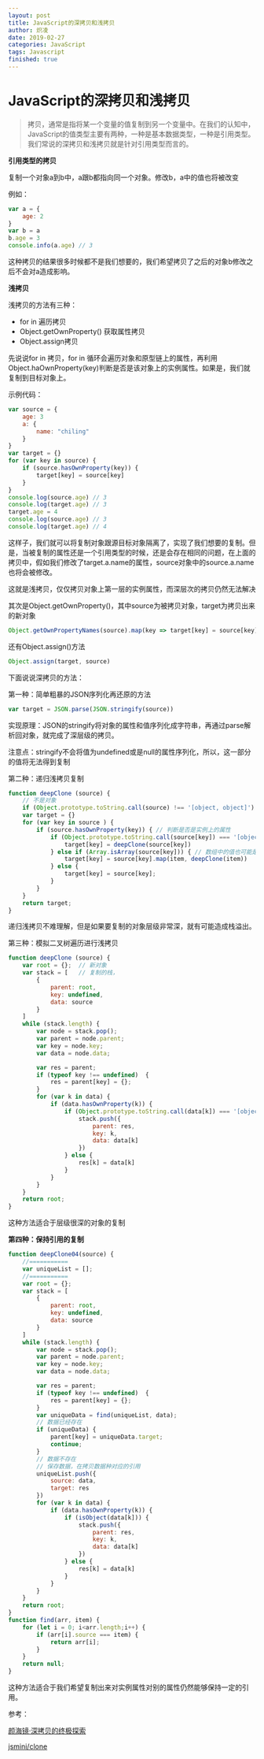 ```yaml
---
layout: post
title: JavaScript的深拷贝和浅拷贝
author: 炽凌
date: 2019-02-27
categories: JavaScript
tags: Javascript
finished: true
---
```

# JavaScript的深拷贝和浅拷贝

> 拷贝，通常是指将某一个变量的值复制到另一个变量中。在我们的认知中，JavaScript的值类型主要有两种，一种是基本数据类型，一种是引用类型。我们常说的深拷贝和浅拷贝就是针对引用类型而言的。

__引用类型的拷贝__

复制一个对象a到b中，a跟b都指向同一个对象。修改b，a中的值也将被改变

例如：

```javascript
var a = {
    age: 2
}
var b = a
b.age = 3
console.info(a.age) // 3
```

这种拷贝的结果很多时候都不是我们想要的，我们希望拷贝了之后的对象b修改之后不会对a造成影响。

__浅拷贝__

浅拷贝的方法有三种：

- for in 遍历拷贝 
- Object.getOwnProperty() 获取属性拷贝
- Object.assign拷贝

先说说for in 拷贝，for in 循环会遍历对象和原型链上的属性，再利用Object.haOwnProperty(key)判断是否是该对象上的实例属性。如果是，我们就复制到目标对象上。

示例代码：

```javascript
var source = {
    age: 3
    a: {
        name: "chiling"
    }
}
var target = {}
for (var key in source) {
    if (source.hasOwnProperty(key)) {
        target[key] = source[key]
    }
}
console.log(source.age) // 3
console.log(target.age) // 3
target.age = 4
console.log(source.age) // 3
console.log(target.age) // 4
```



这样子，我们就可以将复制对象跟源目标对象隔离了，实现了我们想要的复制。但是，当被复制的属性还是一个引用类型的时候，还是会存在相同的问题，在上面的拷贝中，假如我们修改了target.a.name的属性，source对象中的source.a.name也将会被修改。

这就是浅拷贝，仅仅拷贝对象上第一层的实例属性，而深层次的拷贝仍然无法解决

其次是Object.getOwnProperty()，其中source为被拷贝对象，target为拷贝出来的新对象

```javascript
Object.getOwnPropertyNames(source).map(key => target[key] = source[key])
```

还有Object.assign()方法

```javascript
Object.assign(target, source)
```

下面说说深拷贝的方法：

第一种：简单粗暴的JSON序列化再还原的方法

```javascript
var target = JSON.parse(JSON.stringify(source))
```

实现原理：JSON的stringify将对象的属性和值序列化成字符串，再通过parse解析回对象，就完成了深层级的拷贝。

注意点：stringify不会将值为undefined或是null的属性序列化，所以，这一部分的值将无法得到复制

第二种：递归浅拷贝复制

```javascript
function deepClone (source) {
	// 不是对象
    if (Object.prototype.toString.call(source) !== '[object, object]') return source;
    var target = {}
    for (var key in source ) {
        if (source.hasOwnProperty(key)) { // 判断是否是实例上的属性
            if (Object.prototype.toString.call(source[key]) === '[object, object]') {  // 判断要复制的属性是否是对象，如果是，则递归调用复制函数
                target[key] = deepClone(source[key])
            } else if (Array.isArray(source[key])) { // 数组中的值也可能是对象，所以也得进行深层递归复制
                target[key] = source[key].map(item, deepClone(item))
            } else {
                target[key] = source[key];
            }
        }
    }
    return target;
}
```

递归浅拷贝不难理解，但是如果要复制的对象层级非常深，就有可能造成栈溢出。

第三种：模拟二叉树遍历进行浅拷贝

```javascript
function deepClone (source) {
    var root = {};  // 新对象
    var stack = [   // 复制的栈，
        {
            parent: root,
            key: undefined,
            data: source
        }
    ]
    while (stack.length) {
        var node = stack.pop();
        var parent = node.parent;
        var key = node.key;
        var data = node.data;

        var res = parent;
        if (typeof key !== undefined)  {
            res = parent[key] = {};
        }
        for (var k in data) {
            if (data.hasOwnProperty(k)) {
                if (Object.prototype.toString.call(data[k]) === '[object, object]') {
                    stack.push({
                        parent: res,
                        key: k,
                        data: data[k]
                    })
                } else {
                    res[k] = data[k]
                }
            }
        }
    }
    return root;
}
```

这种方法适合于层级很深的对象的复制

__第四种：保持引用的复制__

```javascript
function deepClone04(source) {
    //===========
    var uniqueList = [];
    //===========
    var root = {};
    var stack = [
        {
            parent: root,
            key: undefined,
            data: source
        }
    ]
    while (stack.length) {
        var node = stack.pop();
        var parent = node.parent;
        var key = node.key;
        var data = node.data;

        var res = parent;
        if (typeof key !== undefined)  {
            res = parent[key] = {};
        }
        var uniqueData = find(uniqueList, data);
        // 数据已经存在
        if (uniqueData) {
            parent[key] = uniqueData.target;
            continue;
        }
        // 数据不存在
        // 保存数据，在拷贝数据种对应的引用
        uniqueList.push({
            source: data,
            target: res
        })
        for (var k in data) {
            if (data.hasOwnProperty(k)) {
                if (isObject(data[k])) {
                    stack.push({
                        parent: res,
                        key: k,
                        data: data[k]
                    })
                } else {
                    res[k] = data[k]
                }
            }
        }
    }
    return root;
}
function find(arr, item) {
    for (let i = 0; i<arr.length;i++) {
        if (arr[i].source === item) {
            return arr[i];
        }
    }
    return null;
}
```



这种方法适合于我们希望复制出来对实例属性对别的属性仍然能够保持一定的引用。

参考：

[颜海镜·深拷贝的终极探索](https://yanhaijing.com/javascript/2018/10/10/clone-deep/)

[jsmini/clone](https://github.com/jsmini/clone)